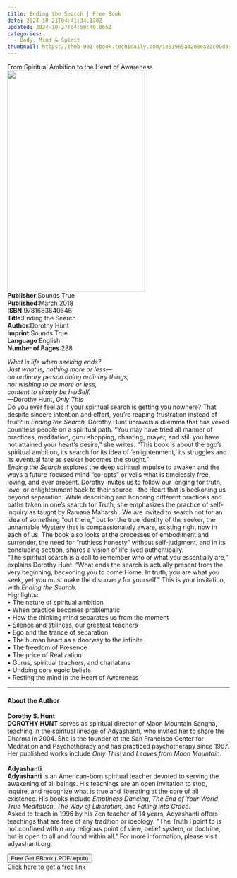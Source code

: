 ```yaml
---
title: Ending the Search | Free Book
date: 2024-10-21T04:41:34.130Z
updated: 2024-10-27T04:58:40.865Z
categories:
  - Body, Mind & Spirit
thumbnail: https://thmb-001-ebook.techidaily.com/1e63965a4208ea23c00d3db0a3bb9f3556e1a6f6abadcc79878b0ed94329604a.jpg
---
```

<main id="book-container">
  <div class="flex flex-col">
    <div class="book-brief flex-1 py-6 px-4 sm:p-6 md:py-10 md:px-8">
      <!-- brief-->
      <div class="book-brief-main">
        From Spiritual Ambition to the Heart of Awareness
      </div>
    </div>
    <div
      class="book-meta-info flex-1 grid gap-4 col-start-1 col-end-3 row-start-1 sm:mb-6 sm:grid-cols-4 lg:gap-6 lg:col-start-2 lg:row-end-6 lg:row-span-6 lg:mb-0"
    >
      <div
        class="book-meta-info-left place-content-center mt-4 p-4 text-sm leading-6 col-start-2 col-span-2 dark:text-slate-400"
      >
        <img
          class="w-full h-500 object-cover rounded-lg sm:h-255 sm:col-span-2 lg:col-span-full"
          src="https://img-001-ebook.techidaily.com/d4b1098ec24efde02c059ae8f96baee6352a622cb881c3c8d039bef8816e9648.jpg"
          alt=""
          width="312"
          height="500"
        />
      </div>
      <div
        class="book-meta-info-right mt-2 col-start-1 row-start-2 col-span-3 self-center"
      >
        <!-- meta data  -->
        <div class="flex flex-col px-4 md:px-8">
          <div class="flex-1">
            <strong>Publisher</strong>:<span class="px-2">Sounds True</span>
          </div>
          <div class="flex-1">
            <strong>Published</strong>:<span class="px-2">March 2018</span>
          </div>
          <div class="flex-1">
            <strong>ISBN</strong>:<span class="px-2">9781683640646</span>
          </div>
          <div class="flex-1">
            <strong>Title</strong>:<span class="px-2">Ending the Search</span>
          </div>
          <div class="flex-1">
            <strong>Author</strong>:<span class="px-2">Dorothy Hunt</span>
          </div>
          <div class="flex-1">
            <strong>Imprint</strong>:<span class="px-2">Sounds True</span>
          </div>
          <div class="flex-1">
            <strong>Language</strong>:<span class="px-2">English</span>
          </div>
          <div class="flex-1">
            <strong>Number of Pages</strong>:<span class="px-2">288</span>
          </div>
        </div>
      </div>
    </div>
    <div class="book-description flex-1 py-6 px-4 sm:p-6 md:py-10 md:px-8">
      <div class="book-description-main">
        <div accordion-content="" id="description">
          <p>
            <i>What is life when seeking ends?</i><br /><i
              >Just what is, nothing more or less—</i
            ><br /><i>an ordinary person doing ordinary things,</i><br /><i
              >not wishing to be more or less,</i
            ><br /><i>content to simply be herSelf.</i><br />—Dorothy Hunt,
            <i>Only This</i><br />Do you ever feel as if your spiritual search
            is getting you nowhere? That despite sincere intention and effort,
            you’re reaping frustration instead of fruit? In
            <i>Ending the Search,</i> Dorothy Hunt unravels a dilemma that has
            vexed countless people on a spiritual path. “You may have tried all
            manner of practices, meditation, guru shopping, chanting, prayer,
            and still you have not attained your heart’s desire,” she writes.
            “This book is about the ego’s spiritual ambition, its search for its
            idea of ‘enlightenment,’ its struggles and its eventual fate as
            seeker becomes the sought.”<br /><i>Ending the Search</i> explores
            the deep spiritual impulse to awaken and the ways a future-focused
            mind “co-opts” or veils what is timelessly free, loving, and ever
            present. Dorothy invites us to follow our longing for truth, love,
            or enlightenment back to their source—the Heart that is beckoning us
            beyond separation. While describing and honoring different practices
            and paths taken in one’s search for Truth, she emphasizes the
            practice of self-inquiry as taught by Ramana Maharshi. We are
            invited to search not for an idea of something “out there,” but for
            the true identity of the seeker, the unnamable Mystery that is
            compassionately aware, existing right now in each of us. The book
            also looks at the processes of embodiment and surrender, the need
            for “ruthless honesty” without self-judgment, and in its concluding
            section, shares a vision of life lived authentically.<br />“The
            spiritual search is a call to remember who or what you essentially
            are,” explains Dorothy Hunt. “What ends the search is actually
            present from the very beginning, beckoning you to come Home. In
            truth, you are what you seek, yet you must make the discovery for
            yourself.” This is your invitation, with
            <i>Ending the Search</i>.<br />Highlights:<br />• The nature of
            spiritual ambition<br />• When practice becomes problematic<br />•
            How the thinking mind separates us from the moment<br />• Silence
            and stillness, our greatest teachers<br />• Ego and the trance of
            separation<br />• The human heart as a doorway to the infinite<br />•
            The freedom of Presence<br />• The price of Realization<br />•&nbsp;Gurus,
            spiritual teachers, and charlatans<br />• Undoing core egoic
            beliefs<br />• Resting the mind in the Heart of Awareness
          </p>
        </div>
        <div class="accordion-fader"></div>
      </div>
    </div>
    <div class="book-excerpts flex-1 py-6 px-4 sm:p-6 md:py-10 md:px-8">
      <!-- excerpts-->
      <div class="book-excerpts-main">
        <hr />
        <h4 class="placeholder placeholder-heading">
          <span>About the Author</span>
        </h4>
        <p></p>
        <p>
          <b>Dorothy S. Hunt</b><br /><b>DOROTHY HUNT</b> serves as spiritual
          director of Moon&nbsp;Mountain Sangha, teaching in the spiritual
          lineage of Adyashanti,&nbsp;who invited her to share the Dharma in
          2004. She is the founder&nbsp;of the San Francisco Center for
          Meditation and Psychotherapy&nbsp;and has practiced psychotherapy
          since 1967. Her published&nbsp;works include&nbsp;<i
            >Only This!&nbsp;</i
          >and&nbsp;<i>Leaves from Moon Mountain</i>.<br /><br /><b
            >Adyashanti</b
          ><br /><b>Adyashanti</b> is an American-born spiritual teacher devoted
          to serving the awakening of all beings. His teachings are an open
          invitation to stop, inquire, and recognize what is true and liberating
          at the core of all existence. His books include
          <i>Emptiness Dancing</i>, <i>The End of Your World</i>,
          <i>True Meditation</i>, <i>The Way of Liberation</i>, and
          <i>Falling into Grace</i>.<br />Asked to teach in 1996 by his Zen
          teacher of 14 years, Adyashanti offers teachings that are free of any
          tradition or ideology. "The Truth I point to is not confined within
          any religious point of view, belief system, or doctrine, but is open
          to all and found within all." For more information, please visit
          adyashanti.org.
        </p>
        <p></p>
      </div>
    </div>
    <div
      class="book-about-author flex-1 py-6 px-4 sm:p-6 md:py-10 md:px-8"
    ></div>
    <div class="book-free-get flex-1 py-6 px-4 sm:p-6 md:py-10 md:px-8">
      <button
        id="btn-free-get"
        class="bg-blue-500 hover:bg-blue-700 text-white font-bold py-2 px-4 rounded"
      >
        Free Get EBook (.PDF/.epub)
      </button>
      <div id="countdown-display" class="px-2 text-lg mt-2"></div>
      <a
        id="free-link"
        class="hidden bg-blue-500 hover:bg-blue-700 text-white font-bold py-2 px-4 rounded"
        href="https://www.ebooks.com/en-us/book/210761559/ending-the-search/dorothy-hunt/"
        target="_blank"
        >Click here to get a free link</a
      >
    </div>
    <script>
      let countdownTime = 0;
      let countdownInterval = null;
      document
        .getElementById('btn-free-get')
        .addEventListener('click', startCountdown);
      function startCountdown() {
        countdownTime = new Date().getTime() + 60000 * 3;
        countdownInterval = setInterval(updateCountdown, 1000);
        document.getElementById('btn-free-get').disabled = true;
        document
          .getElementById('btn-free-get')
          .classList.add('bg-gray-500', 'cursor-not-allowed');
      }
      function updateCountdown() {
        let currentTime = new Date().getTime();
        let timeLeft = countdownTime - currentTime;
        let secondsLeft = Math.floor(timeLeft / 1000);
        document.getElementById('countdown-display').innerHTML =
          `Remaining time: ${secondsLeft} seconds.`;
        if (secondsLeft <= 0) {
          clearInterval(countdownInterval);
          document.getElementById('btn-free-get').classList.add('hidden');
          document.getElementById('free-link').classList.remove('hidden');
          document.getElementById('countdown-display').innerHTML = '';
        }
      }
    </script>
  </div>
</main>

<ins class="adsbygoogle"
      style="display:block"
      data-ad-client="ca-pub-7571918770474297"
      data-ad-slot="8358498916"
      data-ad-format="auto"
      data-full-width-responsive="true"></ins>
    